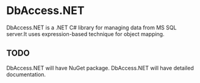 # DbAccess.NET
DbAccess.NET is a .NET C# library for managing data from MS SQL server.It uses expression-based technique for object mapping.

## TODO
DbAccess.NET will have NuGet package.
DbAccess.NET will have detailed documentation.
